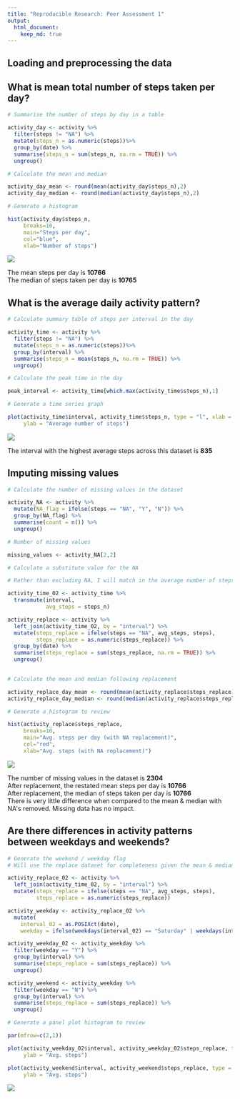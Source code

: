 ```yaml
---
title: "Reproducible Research: Peer Assessment 1"
output: 
  html_document:
    keep_md: true
---
```


## Loading and preprocessing the data



## What is mean total number of steps taken per day?


```r
# Summarise the number of steps by day in a table

activity_day <- activity %>%
  filter(steps != "NA") %>%
  mutate(steps_n = as.numeric(steps))%>%
  group_by(date) %>%
  summarise(steps_n = sum(steps_n, na.rm = TRUE)) %>%
  ungroup()

# Calculate the mean and median

activity_day_mean <- round(mean(activity_day$steps_n),2)
activity_day_median <- round(median(activity_day$steps_n),2)

# Generate a histogram

hist(activity_day$steps_n, 
     breaks=10,
     main="Steps per day", 
     col="blue", 
     xlab="Number of steps")
```

![](figures/PA1_template_files/figure-html/steps-1.png)<!-- -->

The mean steps per day is **10766**  
The median of steps taken per day is **10765**   

## What is the average daily activity pattern?


```r
# Calculate summary table of steps per interval in the day

activity_time <- activity %>%
  filter(steps != "NA") %>%
  mutate(steps_n = as.numeric(steps))%>%
  group_by(interval) %>%
  summarise(steps_n = mean(steps_n, na.rm = TRUE)) %>%
  ungroup()

# Calculate the peak time in the day

peak_interval <- activity_time[which.max(activity_time$steps_n),1]

# Generate a time series graph

plot(activity_time$interval, activity_time$steps_n, type = "l", xlab = "Time in the day",
     ylab = "Average number of steps")
```

![](figures/PA1_template_files/figure-html/daily-1.png)<!-- -->

The interval with the highest average steps across this dataset is **835**

## Imputing missing values


```r
# Calculate the number of missing values in the dataset

activity_NA <- activity %>%
  mutate(NA_flag = ifelse(steps == "NA", "Y", "N")) %>%
  group_by(NA_flag) %>%
  summarise(count = n()) %>%
  ungroup()

# Number of missing values

missing_values <- activity_NA[2,2]

# Calculate a substitute value for the NA

# Rather than excluding NA, I will match in the average number of steps from the average steps by interval table previously generated

activity_time_02 <- activity_time %>%
  transmute(interval,
            avg_steps = steps_n)

activity_replace <- activity %>%
  left_join(activity_time_02, by = "interval") %>%
  mutate(steps_replace = ifelse(steps == "NA", avg_steps, steps),
         steps_replace = as.numeric(steps_replace)) %>%
  group_by(date) %>%
  summarise(steps_replace = sum(steps_replace, na.rm = TRUE)) %>%
  ungroup()
  

# Calculate the mean and median following replacement

activity_replace_day_mean <- round(mean(activity_replace$steps_replace),2)
activity_replace_day_median <- round(median(activity_replace$steps_replace),2)

# Generate a histogram to review

hist(activity_replace$steps_replace, 
     breaks=10,
     main="Avg. steps per day (with NA replacement)", 
     col="red", 
     xlab="Avg. steps (with NA replacement)")
```

![](figures/PA1_template_files/figure-html/replace-1.png)<!-- -->

The number of missing values in the dataset is **2304**  
After replacement, the restated mean steps per day is **10766**  
After replacement, the median of steps taken per day is **10766**  
There is very little difference when compared to the mean & median with NA's removed. Missing data has no impact.



## Are there differences in activity patterns between weekdays and weekends?


```r
# Generate the weekend / weekday flag
# Will use the replace dataset for completeness given the mean & median are comparable

activity_replace_02 <- activity %>%
  left_join(activity_time_02, by = "interval") %>%
  mutate(steps_replace = ifelse(steps == "NA", avg_steps, steps),
         steps_replace = as.numeric(steps_replace))

activity_weekday <- activity_replace_02 %>%
  mutate(
    interval_02 = as.POSIXct(date),
    weekday = ifelse(weekdays(interval_02) == "Saturday" | weekdays(interval_02) == "Sunday", "N", "Y"))

activity_weekday_02 <- activity_weekday %>%
  filter(weekday == "Y") %>%
  group_by(interval) %>%
  summarise(steps_replace = sum(steps_replace)) %>%
  ungroup()

activity_weekend <- activity_weekday %>%
  filter(weekday == "N") %>%
  group_by(interval) %>%
  summarise(steps_replace = sum(steps_replace)) %>%
  ungroup()

# Generate a panel plot histogram to review

par(mfrow=c(2,1))

plot(activity_weekday_02$interval, activity_weekday_02$steps_replace, type = "l", xlab = "Weekday: Average steps per interval",
     ylab = "Avg. steps")

plot(activity_weekend$interval, activity_weekend$steps_replace, type = "l", xlab = "Weekend: Average steps per interval",
     ylab = "Avg. steps")
```

![](figures/PA1_template_files/figure-html/weekday-1.png)<!-- -->
